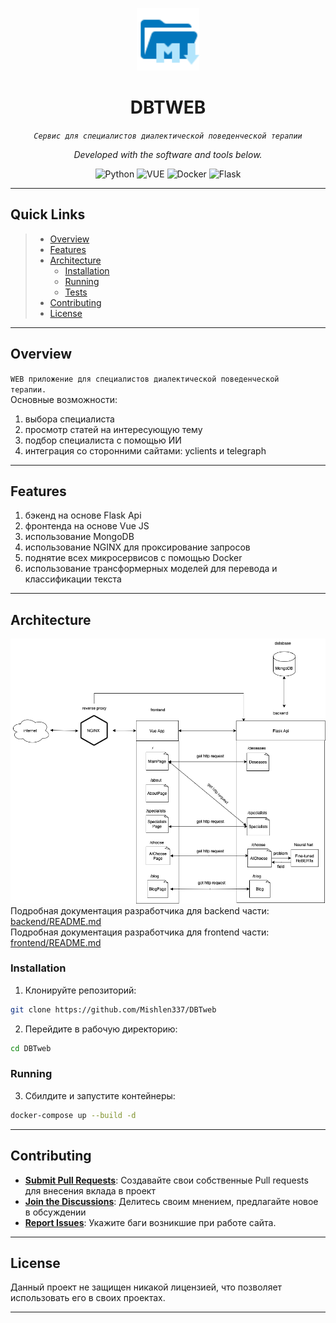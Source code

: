 <p align="center">
  <img src="https://raw.githubusercontent.com/PKief/vscode-material-icon-theme/ec559a9f6bfd399b82bb44393651661b08aaf7ba/icons/folder-markdown-open.svg" width="100" />
</p>
<p align="center">
    <h1 align="center">DBTWEB</h1>
</p>
<p align="center">
    <em><code>Сервис для специалистов диалектической поведенческой терапии
</code></em>
</p>
<p align="center">
	<!-- local repository, no metadata badges. -->
<p>
<p align="center">
		<em>Developed with the software and tools below.</em>
</p>
<p align="center">
	<img src="https://img.shields.io/badge/Python-3776AB.svg?style=default&logo=Python&logoColor=white" alt="Python">
    <img src="https://img.shields.io/badge/Python-3776AB.svg?style=default&logo=VUE&logoColor=white" alt="VUE">
	<img src="https://img.shields.io/badge/Docker-2496ED.svg?style=default&logo=Docker&logoColor=white" alt="Docker">
	<img src="https://img.shields.io/badge/Flask-000000.svg?style=default&logo=Flask&logoColor=white" alt="Flask">
</p>
<hr>

##  Quick Links

> - [ Overview](#-overview)
> - [ Features](#-features)
> - [ Architecture ](#-architecture)
>   - [ Installation](#-installation)
>   - [ Running ](#-running)
>   - [ Tests](#-tests)
> - [ Contributing](#-contributing)
> - [ License](#-license)

---

##  Overview

<code>WEB приложение для специалистов диалектической поведенческой терапии. </code> \
Основные возможности:
1. выбора специалиста
2. просмотр статей на интересующую тему
3. подбор специалиста с помощью ИИ
4. интеграция со сторонними сайтами: yclients и telegraph


---

##  Features

1. бэкенд на основе Flask Api
2. фронтенда на основе Vue JS
3. использование MongoDB
4. использование NGINX для проксирование запросов
5. поднятие всех микросервисов с помощью Docker
6. использование трансформерных моделей для перевода и классификации текста
---

##  Architecture
![architecture](docs/images/architecture.png)
Подробная документация разработчика для backend части: [backend/README.md](backend/README.md) \
Подробная документация разработчика для frontend части: [frontend/README.md](frontend/README.md)

###  Installation

1. Клонируйте репозиторий:

```sh
git clone https://github.com/Mishlen337/DBTweb
```

2. Перейдите в рабочую директорию:

```sh
cd DBTweb
```

### Running
3. Сбилдите и запустите контейнеры:

```sh
docker-compose up --build -d
```



---

##  Contributing

- **[Submit Pull Requests](https://github.com/Mishlen337/DBTweb/pulls)**: Создавайте свои собственные Pull requests для внесения вклада в проект
- **[Join the Discussions](https://github.com/Mishlen337/DBTweb/discussions)**: Делитесь своим мнением, предлагайте новое в обсуждении
- **[Report Issues](https://github.com/Mishlen337/DBTweb/issues)**: Укажите баги возникшие при работе сайта.

---

##  License

Данный проект не защищен никакой лицензией, что позволяет использовать его в своих проектах.

---

